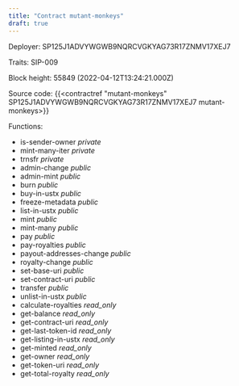 ```yaml
---
title: "Contract mutant-monkeys"
draft: true
---
```

Deployer: SP125J1ADVYWGWB9NQRCVGKYAG73R17ZNMV17XEJ7

Traits:
SIP-009 



Block height: 55849 (2022-04-12T13:24:21.000Z)

Source code: {{<contractref "mutant-monkeys" SP125J1ADVYWGWB9NQRCVGKYAG73R17ZNMV17XEJ7 mutant-monkeys>}}

Functions:

* is-sender-owner _private_
* mint-many-iter _private_
* trnsfr _private_
* admin-change _public_
* admin-mint _public_
* burn _public_
* buy-in-ustx _public_
* freeze-metadata _public_
* list-in-ustx _public_
* mint _public_
* mint-many _public_
* pay _public_
* pay-royalties _public_
* payout-addresses-change _public_
* royalty-change _public_
* set-base-uri _public_
* set-contract-uri _public_
* transfer _public_
* unlist-in-ustx _public_
* calculate-royalties _read_only_
* get-balance _read_only_
* get-contract-uri _read_only_
* get-last-token-id _read_only_
* get-listing-in-ustx _read_only_
* get-minted _read_only_
* get-owner _read_only_
* get-token-uri _read_only_
* get-total-royalty _read_only_
